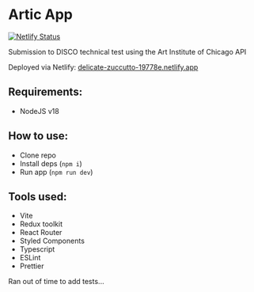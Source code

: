 # Artic App

[![Netlify Status](https://api.netlify.com/api/v1/badges/aa33873c-8759-4155-a177-748c7652dc74/deploy-status)](https://app.netlify.com/sites/delicate-zuccutto-19778e/deploys)

Submission to DISCO technical test using the Art Institute of Chicago API

Deployed via Netlify:
[delicate-zuccutto-19778e.netlify.app](https://delicate-zuccutto-19778e.netlify.app)

## Requirements:

- NodeJS v18

## How to use:

- Clone repo
- Install deps (`npm i`)
- Run app (`npm run dev`)

## Tools used:

- Vite
- Redux toolkit
- React Router
- Styled Components
- Typescript
- ESLint
- Prettier

Ran out of time to add tests...

